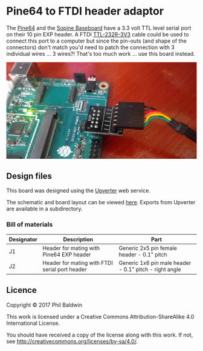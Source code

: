 # Pine64 to FTDI header adaptor

The [Pine64](https://www.pine64.org/?page_id=1194) and the [Sopine Baseboard](https://www.pine64.org/?page_id=1491) have a 3.3 volt TTL level serial port on their 10 pin EXP header. A FTDI [TTL-232R-3V3](http://www.ftdichip.com/Support/Documents/DataSheets/Cables/DS_TTL-232R_CABLES.pdf) cable could be used to connect this port to a computer but since the pin-outs (and shape of the connectors) don't match you'd need to patch the connection with 3 individual wires ... 3 wires?! That's too much work ... use this board instead.

![Board photo](./board-photo.jpg)



## Design files

This board was designed using the [Upverter](https://upverter.com) web service.

The schematic and board layout can be viewed [here](https://upverter.com/Trebuchetindustries/1f7428c9e47603ca/Pine64-to-FTDI-header-adaptor/). Exports from Upverter are available in a subdirectory.

### Bill of materials

| Designator | Description                                    | Part                                                   |
| ---------- | ---------------------------------------------- | ------------------------------------------------------ |
| J1         | Header for mating with Pine64 EXP header       | Generic 2x5 pin female header - 0.1" pitch             |
| J2         | Header for mating with FTDI serial port header | Generic 1x6 pin male header - 0.1" pitch - right angle |



## Licence

Copyright © 2017 Phil Baldwin

This work is licensed under a Creative Commons Attribution-ShareAlike 4.0 International License.

You should have received a copy of the license along with this work. If not, see <http://creativecommons.org/licenses/by-sa/4.0/>.

